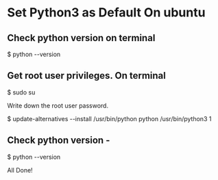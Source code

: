 # Set Python3 as Default On ubuntu

## Check python version on terminal 

$ python --version

## Get root user privileges. On terminal

$ sudo su

Write down the root user password.

$ update-alternatives --install /usr/bin/python python /usr/bin/python3 1

## Check python version - 

$ python --version

All Done!
